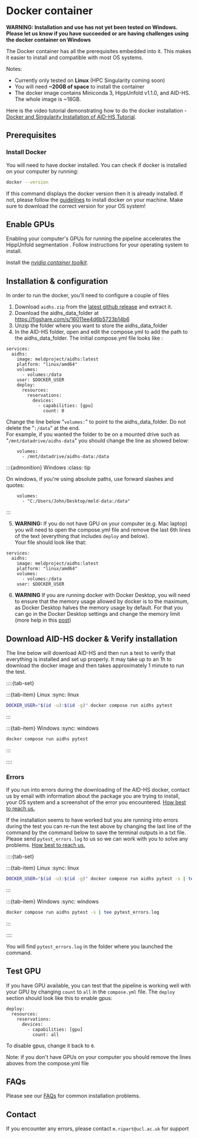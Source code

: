 # Docker container


**WARNING: Installation and use has not yet been tested on Windows. Please let us know if you have succeeded or are having challenges using the docker container on Windows**

The Docker container has all the prerequisites embedded into it. This makes it easier to install and compatible with most OS systems. 

Notes: 
- Currently only tested on **Linux** (HPC Singularity coming soon)
- You will need **~20GB of space** to install the container
- The docker image contains Miniconda 3, HippUnfold v1.1.0, and AID-HS. The whole image is ~18GB.  

Here is the video tutorial demonstrating how to do the docker installation - [Docker and Singularity Installation of AID-HS Tutorial](https://www.youtube.com/watch?v=RRAET7r05ys&t=11s&ab_channel=MELDproject).

## Prerequisites

### Install Docker
You will need to have docker installed. You can check if docker is installed on your computer by running:

```bash
docker --version
```

If this command displays the docker version then it is already installed. If not, please follow the [guidelines](https://docs.docker.com/engine/install/) to install docker on your machine. Make sure to download the correct version for your OS system!

## Enable GPUs

Enabling your computer's GPUs for running the pipeline accelerates the HippUnfold segmentation . Follow instructions for your operating system to install.

Install the [*nvidia container toolkit*](https://docs.nvidia.com/datacenter/cloud-native/container-toolkit/latest/install-guide.html).

## Installation & configuration
In order to run the docker, you'll need to configure a couple of files

1. Download `aidhs.zip` from the [latest github release](https://github.com/MELDProject/AID-HS/releases/latest) and extract it.
2. Download the aidhs_data_folder at https://figshare.com/s/16011ee4d6b5723b14b6
3. Unzip the folder where you want to store the aidhs_data_folder
4. In the AID-HS folder, open and edit the compose.yml to add the path to the aidhs_data_folder. The initial compose.yml file looks like :
```
services:
  aidhs:
    image: meldproject/aidhs:latest
    platform: "linux/amd64"
    volumes:
      - volumes:/data
    user: $DOCKER_USER
    deploy:
      resources:
        reservations:
          devices:
            - capabilities: [gpu]
              count: 0

```
Change the line below "`volumes:`" to point to the aidhs_data_folder. Do not delete the "`:/data`" at the end.\
For example, if you wanted the folder to be on a mounted drive such as "`/mnt/datadrive/aidhs-data`" you should change the line as showed below:

```
    volumes:
      - /mnt/datadrive/aidhs-data:/data
```

:::{admonition} Windows
:class: tip

On windows, if you're using absolute paths, use forward slashes and quotes:
```
    volumes:
      - "C:/Users/John/Desktop/meld-data:/data"
```
:::


5. **WARNING:** If you do not have GPU on your computer (e.g. Mac laptop) you will need to open the compose.yml file and remove the last 6th lines of the text (everything that includes `deploy` and below).\
Your file should look like that: 
```
services:
  aidhs:
    image: meldproject/aidhs:latest
    platform: "linux/amd64"
    volumes:
      - volumes:/data
    user: $DOCKER_USER
```

6. **WARNING** If you are running docker with Docker Desktop, you will need to ensure that the memory usage allowed by docker is to the maximum, as  Docker Desktop halves the memory usage by default. For that you can go in the Docker Desktop settings and change the memory limit (more help in this [post](https://stackoverflow.com/questions/43460770/docker-windows-container-memory-limit))

## Download AID-HS docker & Verify installation
The line below will download AID-HS and then run a test to verify that everything is installed and set up properly. It may take up to an 1h to download the docker image and then takes approximately 1 minute to run the test.

::::{tab-set}

:::{tab-item} Linux
:sync: linux
```bash
DOCKER_USER="$(id -u):$(id -g)" docker compose run aidhs pytest
```
:::

:::{tab-item} Windows
:sync: windows
```bash
docker compose run aidhs pytest
```
:::

::::

### Errors

If you run into errors during the downloading of the AID-HS docker, contact us by email with information about the package you are trying to install, your OS system and a screenshot of the error you encountered. [How best to reach us.](#contact)

If the installation seems to have worked but you are running into errors during the test you can re-run the test above by changing the last line of the command by the command below to save the terminal outputs in a txt file. Please send `pytest_errors.log` to us so we can work with you to solve any problems. [How best to reach us.](#contact)

::::{tab-set}

:::{tab-item} Linux
:sync: linux
```bash
DOCKER_USER="$(id -u):$(id -g)" docker compose run aidhs pytest -s | tee pytest_errors.log
```
:::

:::{tab-item} Windows
:sync: windows
```bash
docker compose run aidhs pytest -s | tee pytest_errors.log
```
:::

::::

You will find `pytest_errors.log` in the folder where you launched the command. 

## Test GPU

If you have GPU available, you can test that the pipeline is working well with your GPU by changing `count` to `all` in the `compose.yml` file. The `deploy` section should look like this to enable gpus:

```
deploy:
  resources:
    reservations:
      devices:
        - capabilities: [gpu]
          count: all
```

To disable gpus, change it back to `0`.

Note: if you don't have GPUs on your computer you should remove the lines aboves from the compose.yml file

## FAQs
Please see our [FAQs](https://aid-hs.readthedocs.io/en/latest/FAQ.html) for common installation problems.

## Contact

If you encounter any errors, please contact `m.ripart@ucl.ac.uk` for support
